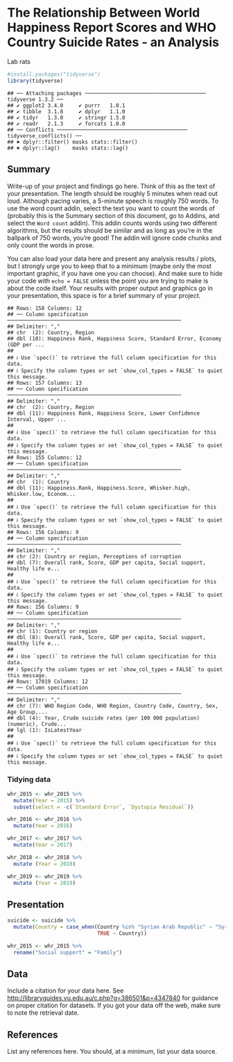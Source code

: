 The Relationship Between World Happiness Report Scores and WHO Country
Suicide Rates - an Analysis
================
Lab rats

``` r
#install.packages("tidyverse")
library(tidyverse)
```

    ## ── Attaching packages ─────────────────────────────────────── tidyverse 1.3.2 ──
    ## ✔ ggplot2 3.4.0     ✔ purrr   1.0.1
    ## ✔ tibble  3.1.8     ✔ dplyr   1.1.0
    ## ✔ tidyr   1.3.0     ✔ stringr 1.5.0
    ## ✔ readr   2.1.3     ✔ forcats 1.0.0
    ## ── Conflicts ────────────────────────────────────────── tidyverse_conflicts() ──
    ## ✖ dplyr::filter() masks stats::filter()
    ## ✖ dplyr::lag()    masks stats::lag()

## Summary

Write-up of your project and findings go here. Think of this as the text
of your presentation. The length should be roughly 5 minutes when read
out loud. Although pacing varies, a 5-minute speech is roughly 750
words. To use the word count addin, select the text you want to count
the words of (probably this is the Summary section of this document, go
to Addins, and select the `Word count` addin). This addin counts words
using two different algorithms, but the results should be similar and as
long as you’re in the ballpark of 750 words, you’re good! The addin will
ignore code chunks and only count the words in prose.

You can also load your data here and present any analysis results /
plots, but I strongly urge you to keep that to a minimum (maybe only the
most important graphic, if you have one you can choose). And make sure
to hide your code with `echo = FALSE` unless the point you are trying to
make is about the code itself. Your results with proper output and
graphics go in your presentation, this space is for a brief summary of
your project.

    ## Rows: 158 Columns: 12
    ## ── Column specification ────────────────────────────────────────────────────────
    ## Delimiter: ","
    ## chr  (2): Country, Region
    ## dbl (10): Happiness Rank, Happiness Score, Standard Error, Economy (GDP per ...
    ## 
    ## ℹ Use `spec()` to retrieve the full column specification for this data.
    ## ℹ Specify the column types or set `show_col_types = FALSE` to quiet this message.
    ## Rows: 157 Columns: 13
    ## ── Column specification ────────────────────────────────────────────────────────
    ## Delimiter: ","
    ## chr  (2): Country, Region
    ## dbl (11): Happiness Rank, Happiness Score, Lower Confidence Interval, Upper ...
    ## 
    ## ℹ Use `spec()` to retrieve the full column specification for this data.
    ## ℹ Specify the column types or set `show_col_types = FALSE` to quiet this message.
    ## Rows: 155 Columns: 12
    ## ── Column specification ────────────────────────────────────────────────────────
    ## Delimiter: ","
    ## chr  (1): Country
    ## dbl (11): Happiness.Rank, Happiness.Score, Whisker.high, Whisker.low, Econom...
    ## 
    ## ℹ Use `spec()` to retrieve the full column specification for this data.
    ## ℹ Specify the column types or set `show_col_types = FALSE` to quiet this message.
    ## Rows: 156 Columns: 9
    ## ── Column specification ────────────────────────────────────────────────────────
    ## Delimiter: ","
    ## chr (2): Country or region, Perceptions of corruption
    ## dbl (7): Overall rank, Score, GDP per capita, Social support, Healthy life e...
    ## 
    ## ℹ Use `spec()` to retrieve the full column specification for this data.
    ## ℹ Specify the column types or set `show_col_types = FALSE` to quiet this message.
    ## Rows: 156 Columns: 9
    ## ── Column specification ────────────────────────────────────────────────────────
    ## Delimiter: ","
    ## chr (1): Country or region
    ## dbl (8): Overall rank, Score, GDP per capita, Social support, Healthy life e...
    ## 
    ## ℹ Use `spec()` to retrieve the full column specification for this data.
    ## ℹ Specify the column types or set `show_col_types = FALSE` to quiet this message.
    ## Rows: 17019 Columns: 12
    ## ── Column specification ────────────────────────────────────────────────────────
    ## Delimiter: ","
    ## chr (7): WHO Region Code, WHO Region, Country Code, Country, Sex, Age Group,...
    ## dbl (4): Year, Crude suicide rates (per 100 000 population) (numeric), Crude...
    ## lgl (1): IsLatestYear
    ## 
    ## ℹ Use `spec()` to retrieve the full column specification for this data.
    ## ℹ Specify the column types or set `show_col_types = FALSE` to quiet this message.

### Tidying data

``` r
whr_2015 <- whr_2015 %>%
  mutate(Year = 2015) %>% 
  subset(select = -c(`Standard Error`, `Dystopia Residual`))
```

``` r
whr_2016 <- whr_2016 %>%
  mutate(Year = 2016)
```

``` r
whr_2017 <- whr_2017 %>%
  mutate(Year = 2017)
```

``` r
whr_2018 <- whr_2018 %>% 
  mutate (Year = 2018)
```

``` r
whr_2019 <- whr_2019 %>% 
  mutate (Year = 2019)
```

## Presentation

``` r
suicide <- suicide %>%
  mutate(Country = case_when(Country %in% "Syrian Arab Republic" ~ "Syria",
                             TRUE ~ Country))

whr_2015 <- whr_2015 %>%
  rename("Social support" = "Family")
```

## Data

Include a citation for your data here. See
<http://libraryguides.vu.edu.au/c.php?g=386501&p=4347840> for guidance
on proper citation for datasets. If you got your data off the web, make
sure to note the retrieval date.

## References

List any references here. You should, at a minimum, list your data
source.
